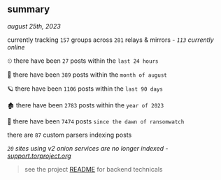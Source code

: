 
## summary
_august 25th, 2023_

currently tracking `157` groups across `281` relays & mirrors - _`113` currently online_

⏲ there have been `27` posts within the `last 24 hours`

🦈 there have been `389` posts within the `month of august`

🪐 there have been `1106` posts within the `last 90 days`

🏚 there have been `2783` posts within the `year of 2023`

🦕 there have been `7474` posts `since the dawn of ransomwatch`

there are `87` custom parsers indexing posts

_`20` sites using v2 onion services are no longer indexed - [support.torproject.org](https://support.torproject.org/onionservices/v2-deprecation/)_

> see the project [README](https://github.com/joshhighet/ransomwatch#ransomwatch--) for backend technicals
